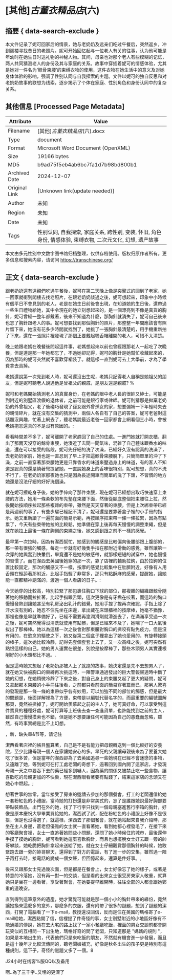 # [其他]_古董衣精品店_(六)



## 摘要  { data-search-exclude }

<!-- tcd_abstract -->
本文件记录了妮可回家后的情景，她与老奶奶及远亲们吃过午餐后，突然返乡，冲到阁楼寻找昔日的老照片。妮可开始回忆起与一位老人有关的往事，认为他可能是年幼时在她生日时送礼物的神秘人物。其间，母亲也对那个老人有些模糊的记忆，两人共同猜测老人的身份及其与家庭的关系。故事中穿插着妮可的情感体验，尤其是她对一件名为‘鲸骨束腰’的束缚衣物的使用，这件衣物在她生活中的意义及对她身体体验的影响，强调了性别认同与自我探索的主题。文件以妮可的独自反思和对老奶奶故事的联想为线索，逐步揭示了个体在家庭、性别角色和身份认同中的复杂关系。

<!-- tcd_abstract_end -->

## 其他信息 [Processed Page Metadata]

| Attribute       | Value                                  |
|-----------------|----------------------------------------|
| Filename        | [其他]_古董衣精品店_(六).docx                             |
| Type            | document                                 |
| Format          | Microsoft Word Document (OpenXML)                               |
| Size            | 19166 bytes                           |
| MD5             | b9ad75f5eb4ab6bc7fa1d7b98bd800b1                                  |
| Archived Date   | 2024-12-07                             |
| Original Link   | [Unknown link(update needed)]                         |
| Author          | 未知                               |
| Region          | 未知                               |
| Date            | 未知                                 |
| Tags            | 性别认同, 自我探索, 家庭关系, 跨性别, 变装, 怀旧, 角色身份, 情感体验, 束缚衣物, 二次元文化, 幻想, 遗产故事                                 |

本文由多元性别中文数字图书馆归档整理，仅供存档使用。版权归原作者所有。更多信息和搜索内容，请访问 <https://transchinese.org/>


## 正文 { data-search-exclude }

<!-- tcd_main_text -->
跟老奶奶還有遠親們吃過午餐後，妮可在第二天晚上像是突擊式的回到了老家，她一回家就衝到閣樓去找老照片，在跟老奶奶談過之後，妮可想起來，印象中小時候有個平日不會見到的老人，老是在她生日前後會出現，在知道她的生日後，還帶過一些生日禮物給她，其中令現在的她立刻想起來的，是一個漂亮到不像是真貨的胸針，妮可曾經一整年都戴著，後來不知道為什麼，那胸針就消失了，妮可自己後來也忘了胸針跟老人的事。妮可想要找到那個胸針的照片，那整整一年間應該會有照片留下來，她沒有花多少時間就找到了，她挑了一張胸針最清楚的，用手機重新拍了下來，還在一張照片裡發現了那個正要戴起鴨舌帽離開的老人，可惜不太清楚。





晚上她跟老媽在晚餐後問起這件事，老媽想起來以前也曾經跟那老人一起吃了次晚餐，但是連是那一年她都忘了，不過她卻記得，妮可的胸針是她幫忙收藏起來的，因為那時的妮可突然就不喜歡穿裙裝了。就這樣一直到妮可去上大學前，才為了學費拿去賣掉。





老媽還說第一次見到老人時，妮可還沒出生呢，老媽只記得老人自稱是她祖父的朋友，但是妮可聽老人說過他是曾祖父的親戚，是朋友還是親戚? %





妮可和老媽開始猜測老人的真實身份，在老媽的眼中老人長的很帥又紳士，可能是到附近的別墅區渡假的退休者，之前可能是銀行家或律師。妮可則猜那是拋棄老奶奶的外曾祖父，老了後碰巧發現了孫女跟外曾孫女的家，想要彌補一下年輕時失去的親情碎片，就在沒有交集的猜測中，兩個人各自有了自己的答案，妮可老爸對這話題沒興趣，忙著上網去了，聽老媽說最近老爸一回家都會上網看個三小時，會被老媽抱怨還真的不是沒有原因的。:





看看時間差不多了，妮可離開了老家趕回了自己的住處。一進門她就打開衣櫃，翻出了那兩天沒穿的鯨骨束腰，她湊近了去聞一聞氣味，混雜了自己體味跟香水的味道，還在可以接受的階段，妮可先仔細的洗了次澡，已經好久沒有認真的洗澡了，去老奶奶家前，她也是一直忍到了早上才把這鯨骨束腰脫下，只簡簡單單的沖了下澡，之前一直穿著那束腰她更是只靠香水的味道來壓過身上的味道，有的客人不知道是認真的還是繞著彎提醒她，一直說她身上的香味很特別，妮可想想，真的不洗不行了，在老奶奶家那夜她也只是因為長途開車而簡單的洗了下頭，不習慣的地方她還是沒法仔細的好好洗個澡。





就在妮可擦乾身子後，她的手伸向了那件束腰，現在妮可已經想出取巧快速穿上束腰的方法，她用一條柔軟的布先墊在束腰下面，然後從腳底整個把束腰往上拉，然後開始按順序拉起那些複雜的束帶，雖然是天天穿著的束腰，但是上次綁束帶已經是兩週前的事了，有些步驟已經記不清了，妮可還是要靠著盒子裡的小手冊的指示。她又重新讀了一遍前面的簡易示範，再按順序把束帶一條一條拉緊，因為有點累了，今天有些束帶她拉的比較鬆，她準備在穿上後再每天慢慢的調整束繩，但是就在她拉上最後一條在胸側的束繩之後，她又感到跟之前不一樣的感覺。 '





最早第一次拉時，因為有潔西幫忙，她感到的觸感是比較偏向後腰部跟上腹部的，那一帶有很強的觸感，每走一步就有好幾隻手指在那附近滑動的感覺，雖然讓第一次穿的她興奮到快暈倒，畢竟還不是她的敏感帶，就那樣短短的試穿中，她也慢慢的習慣了。而在潔西去英國後她穿的那一次，靠了店裡的輔助拉鉤，由於拉鉤的位置比較固定，那次的觸感又不一樣，按摩的感覺比較集中在肚臍附近，好像有人用舌頭在輕舔著那附近，比起手指輕了非常多，那只有點酥麻的感覺，提醒她，讓她能一直都精神飽滿的，渡過一個人看店的日子。:





今天她穿的比較高，特別拉緊了那包裹住胸口下球的部位，那複雜的編織跟鯨骨隨著她的移動而拉扯著，比起手指跟舌頭，這次更像是有牙齒在咬著，而這時的胸口慢慢發熱到讓她甚至有乳房泌出乳汁的錯覺，她用手捏了捏再次確認，手指上除了汗水沒有別的，她忍不住先坐在床邊，拿出藏在床頭櫃裡的按摩棒，她毫不猶豫，那裡也像是早就準備好了，已經不需要再塗潤滑劑就滑進去了，在滿滿享受過一次之後，妮可突然覺得沒清洗就使用有點髒，但是已經來不及了，她喘了一口大氣後拔出了那棒棒。她以為這樣一次之後會對那束腰對胸口的撕咬有點免疫力，但是沒有用的，在慾念的驅使之下，她又從第二個盒子裡拿出了她也愛用的，有旋轉接頭的棒子，這次她比較冷靜，記得先套個套套上去了，又一次高峰之後，妮可突然有點恨這樣的自己，她的男人運實在很差，別說是按摩棒了，那些木頭男人其實連根削好的小木頭都比不過。.





但是這時她又想起了老奶奶那被人上了就跑的故事，她決定還是先不去想男人了，就在她又快被胸口的束縛再次挑逗時，一陣警車通過發出的巨大警報聲適時中斷了她的幻想，在她稍微冷靜了下來之後，對自己身上的束腰又起了更大的疑問，妮可又拿起那本束腰的小手冊往後看，之前都只看前面的簡易穿著篇而已，那另人驚喜的發現是那一條一條的束帶似乎各有妙用，可以加強不同的部位的觸感，但是最大的問題是，後面詳解裡為了方便，束帶是以編號代替名字的，而最重要的編號圖解那頁，竟然被撕掉了，妮可開始羨慕起之前的主人了，她可真好命，可以享受到這件寶貝的種種好處，妮可打算等上班後去查一查進貨單，也許能找到之前的主人，雖然自己慢慢摸索也不錯，但是她不想要讓任何可能因為自己的愚蠢而忽略，雖然，有時事實總是比不上幻想。





，新，缺失章&节等，请记住





潔西看著店裡的帳目盤算著，自己是不是有能力把母親轉送到一個比較好的安養院，至少比讓母親一個人在家讓她安心的多。早死的父親讓母親後來為了要養大她吃了很多苦，但是當年的潔西卻為了去英國追尋一些她現在已經不會迷戀的事物，又遠離了她，等到妮可在打工處老闆的奇想下，逼著回到國內開了這家店，才發現母親一天之中要吞下去的藥已經多到嚇人，因為藥的關係又被禁止吃一些食物，讓喜歡吃的母親更加的不快樂，現在潔西眼看著要有點錢了，結束這家店的念頭又在她心中燃起。;





想著世事的無常，當年接受了房東的邀請去參加的那個餐會，打工的老闆還借給她一套粉紅色的小禮服，當時她的打扮還是非常美式的，忘了是誰跟她說最好胸部要帶點裝飾品，出門在外的她，找了下行李只找到一個母親塞進舊行李箱的胸針，好像是原本慶祝大學畢業買給她的，潔西試了試，配在粉紅色的小禮服上好像不是很搭，但是也沒得選了，就這樣，潔西去了那個餐會，就在她站起來自我介紹時，那坐在主人身邊，蒼老但優雅的女士就一直看著她，看到她都心裡發毛了，在接下來的客廳聚會裡，女士一直追著她問些小問題，還問了她小時候住的城市，最後還伸手摸了摸她的胸針，妮可看到她這麼喜歡胸針，而且也想擺脫女士好去跟一旁的帥哥攀談，她乾脆把胸針拿起來送給了她，就在女士仔細觀賞那個胸針的時候，她敢緊跑去跟一旁的帥哥聊天，還得到了對方的電話，有了進一步的交集，雖然過一陣子再打去時，接電話的變成一個女聲，但回憶起來，還算是件好事。,





後來又跟那女士見過幾次面，但是都是在餐會上，女士好像忘了她的樣子，或著是特意的冷落她，沒有再一對一的交談，但是看的出來女士很受房東家人敬重，就算她只是坐在一邊看著，享受著聚會，在她要提早離開時，往往全部的人都會跟她鄭重的道晚安。





直到得到這筆意外的遺產，她才驚覺可能就是那一個小小的胸針帶來的緣份，竟然讓她換來這麼多的意外，那麼多的衣服，還有附帶了很多的謎題，想到了謎題的潔西，打開了電腦看了一下e-mail，教授還沒回信，反而是住在英國的瑪格寄了e-mail給她，潔西點開了信，信裡提了件奇怪的事，女士別墅附近的小地區好像有不能通婚的傳說，她在去大宅的路上找了一家小餐廳吃飯，裡面的男女交談前都會開玩笑似的互相問一下出生地，瑪格好奇的問了老闆，只知道那是 "媽媽的規則 "，如果是本地出生的，代表他們只是來吃飯的朋友，不然就有機會進一步發展，而且是這十幾年才比較流傳開的，聽老闆娘補充，好像是秋冬出生的孩子更是特別有這種規則，這下子，奇怪的謎題又多了一個。8



J24小时在线客%服QQ以及备用





啊..為了三千字..又埋的更深了
<!-- tcd_main_text_end -->

